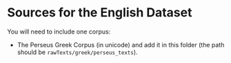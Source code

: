 # Sources for the English Dataset

You will need to include one corpus:

- The Perseus Greek Corpus (in unicode) and add it in this folder (the path should be `rawTexts/greek/perseus_texts`).
